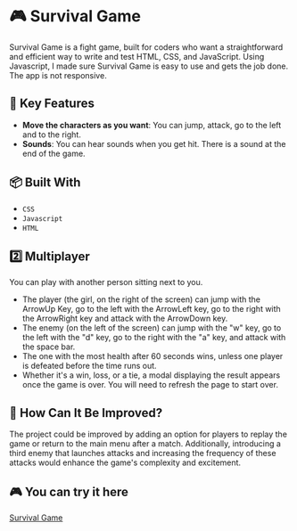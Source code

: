 # 🎮 Survival Game

Survival Game is a fight game, built for coders who want a straightforward and efficient way to write and test HTML, CSS, and JavaScript. Using Javascript, I made sure Survival Game is easy to use and gets the job done. The app is not responsive. 

## 🚀 Key Features

- **Move the characters as you want**: You can jump, attack, go to the left and to the right.
- **Sounds**: You can hear sounds when you get hit. There is a sound at the end of the game.
    
## 📦 Built With

- `CSS`
- `Javascript`
- `HTML`

## 2️⃣ Multiplayer 

You can play with another person sitting next to you.

- The player (the girl, on the right of the screen) can jump with the ArrowUp Key, go to the left with the ArrowLeft key, go to the right with the ArrowRight key and attack with the ArrowDown key.
- The enemy (on the left of the screen) can jump with the "w" key, go to the left with the "d" key, go to the right with the "a" key, and attack with the space bar. 
- The one with the most health after 60 seconds wins, unless one player is defeated before the time runs out.
- Whether it's a win, loss, or a tie, a modal displaying the result appears once the game is over. You will need to refresh the page to start over.

## 🤔 How Can It Be Improved?

The project could be improved by adding an option for players to replay the game or return to the main menu after a match. Additionally, introducing a third enemy that launches attacks and increasing the frequency of these attacks would enhance the game's complexity and excitement.

## 🎮 You can try it here
<a href = "https://gitdigit.github.io/survival-game/game.html">Survival Game</a>
